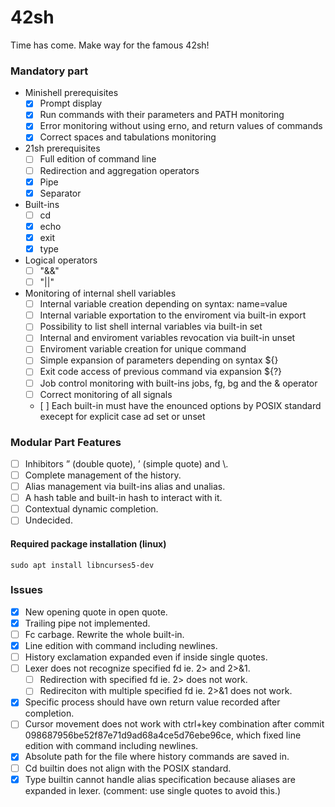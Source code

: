 # 42sh
Time has come. Make way for the famous 42sh!

### Mandatory part
- Minishell prerequisites
	- [x] Prompt display
	- [x] Run commands with their parameters and PATH monitoring
	- [x] Error monitoring without using erno, and return values of commands
	- [x] Correct spaces and tabulations monitoring
- 21sh prerequisites
	- [ ] Full edition of command line
	- [ ] Redirection and aggregation operators
	- [x] Pipe
	- [x] Separator
- Built-ins
	- [ ] cd
	- [x] echo
	- [x] exit
	- [x] type
- Logical operators
	- [ ] "&&"
	- [ ] "||"
- Monitoring of internal shell variables
	- [ ] Internal variable creation depending on syntax: name=value
	- [ ] Internal variable exportation to the enviroment via built-in export
	- [ ] Possibility to list shell internal variables via built-in set
	- [ ] Internal and enviroment variables revocation via built-in unset
	- [ ] Enviroment variable creation for unique command
	- [ ] Simple expansion of parameters depending on syntax ${}
	- [ ] Exit code access of previous command via expansion ${?}
	- [ ] Job control monitoring with built-ins jobs, fg, bg and the & operator
	- [ ] Correct monitoring of all signals
	- [ ] Each built-in must have the enounced options by POSIX standard execept for explicit case ad set or unset

### Modular Part Features
- [ ] Inhibitors ” (double quote), ’ (simple quote) and \\.
- [ ] Complete management of the history.
- [ ] Alias management via built-ins alias and unalias.
- [ ] A hash table and built-in hash to interact with it.
- [ ] Contextual dynamic completion.
- [ ] Undecided.

#### Required package installation (linux)
```
sudo apt install libncurses5-dev
```

### Issues
- [x] New opening quote in open quote.
- [x] Trailing pipe not implemented.
- [ ] Fc carbage. Rewrite the whole built-in.
- [x] Line edition with command including newlines.
- [ ] History exclamation expanded even if inside single quotes.
- [ ] Lexer does not recognize specified fd ie. 2> and 2>&1.
	- [ ] Redirection with specified fd ie. 2> does not work.
	- [ ] Redireciton with multiple specified fd ie. 2>&1 does not work.
- [x] Specific process should have own return value recorded after completion.
- [ ] Cursor movement does not work with ctrl+key combination after commit 098687956be52f87e71d9ad68a4ce5d76ebe96ce, which fixed line edition with command including newlines.
- [x] Absolute path for the file where history commands are saved in.
- [ ] Cd builtin does not align with the POSIX standard.
- [x] Type builtin cannot handle alias specification because aliases are expanded in lexer. (comment: use single quotes to avoid this.)